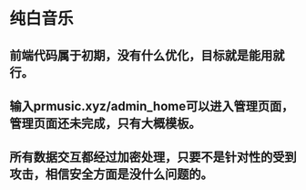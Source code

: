 # 纯白音乐

## 前端代码属于初期，没有什么优化，目标就是能用就行。

## 输入prmusic.xyz/admin_home可以进入管理页面，管理页面还未完成，只有大概模板。

## 所有数据交互都经过加密处理，只要不是针对性的受到攻击，相信安全方面是没什么问题的。
